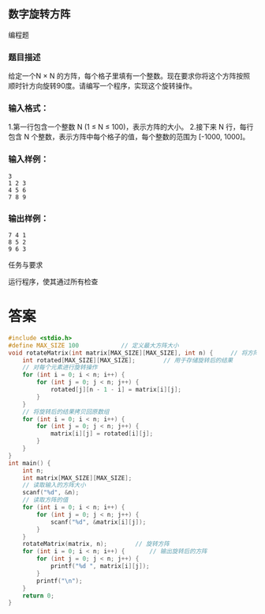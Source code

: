 ## 数字旋转方阵

编程题

### 题目描述

给定一个N × N 的方阵，每个格子里填有一个整数。现在要求你将这个方阵按照顺时针方向旋转90度。请编写一个程序，实现这个旋转操作。

### 输入格式：

1.第一行包含一个整数 N (1 ≤ N ≤ 100)，表示方阵的大小。
2.接下来 N 行，每行包含 N 个整数，表示方阵中每个格子的值，每个整数的范围为 [-1000, 1000]。

### 输入样例：

```
3
1 2 3
4 5 6
7 8 9
```

### 输出样例：

```
7 4 1
8 5 2
9 6 3
```

任务与要求

运行程序，使其通过所有检查

# 答案
```c
#include <stdio.h>
#define MAX_SIZE 100			// 定义最大方阵大小
void rotateMatrix(int matrix[MAX_SIZE][MAX_SIZE], int n) {	   // 将方阵顺时针旋转90度
    int rotated[MAX_SIZE][MAX_SIZE];		// 用于存储旋转后的结果
    // 对每个元素进行旋转操作
    for (int i = 0; i < n; i++) {
        for (int j = 0; j < n; j++) {
            rotated[j][n - 1 - i] = matrix[i][j];
        }
    }
    // 将旋转后的结果拷贝回原数组
    for (int i = 0; i < n; i++) {
        for (int j = 0; j < n; j++) {
            matrix[i][j] = rotated[i][j];
        }
    }
}
int main() {
    int n;
    int matrix[MAX_SIZE][MAX_SIZE];
    // 读取输入的方阵大小
    scanf("%d", &n);
    // 读取方阵的值
    for (int i = 0; i < n; i++) {
        for (int j = 0; j < n; j++) {
            scanf("%d", &matrix[i][j]);
        }
    }
    rotateMatrix(matrix, n);		// 旋转方阵
    for (int i = 0; i < n; i++) {		// 输出旋转后的方阵
        for (int j = 0; j < n; j++) {
            printf("%d ", matrix[i][j]);
        }
        printf("\n");
    }
    return 0;
}
```